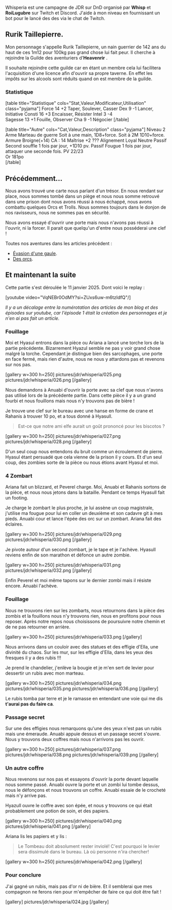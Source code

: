 
Whisperia est une campagne de JDR sur DnD organisé par **Whisp** et **RoiLugubre** sur Twitch et Discord. 
J'aide à mon niveau en fournissant un bot pour le lancé des des via le chat de Twitch.

## Rurik Taillepierre.

Mon personnage s'appelle Rurik Taillepierre, un nain guerrier de 142 ans 
du haut de ces 1m12 pour 100kg pas grand chose lui fait peur. 
Il cherche à rejoindre la Guilde des aventuriers d'__Heavenrir__ .

Il souhaite rejoindre cette guilde car en étant un membre cela 
lui facilitera l'acquisition d'une licence afin d'ouvrir sa propre taverne. 
En effet les impôts sur les alcools sont réduits quand on est membre de la guilde.

### Statistique

[table title="Statistique" cols="Stat,Valeur,Modificateur,Utilisation" class="pyjama"]
Force	14	+2	Taper, Soulever, Casser
Dex	9	-1	Lancer, Initiative
Consti	16	+3	Encaisser, Résister
Intel	3	-4	 
Sagesse	13	+1	Fouille, Observer
Cha	9	-1	Négocier
[/table]

[table title="Autre" cols="Cat,Valeur,Description" class="pyjama"]
Niveau	2
Arme	Marteau de guerre	Soit à une main, 1D8+force. Soit à 2M 1D10+force.
Armure	Broigne(+14)	CA : 14
Maîtrise	+2	???
Alignement	Loyal Neutre
Passif	Second souffle	1 fois par jour, +1D10 pv.
Passif	Fougue	1 fois par jour, attaquer une seconde fois.
PV	22/23	 
Or	181po	 
[/table]

## Précédemment...

Nous avons trouvé une carte nous parlant d'un trésor. En nous rendant sur place, nous sommes tombé dans un piège
et nous nous somme retrouvé dans une prison dont nous avons réussi à nous échappé, nous avons combattu quelques Orcs et Trolls. 
Nous sommes toujours dans le donjon de nos ravisseurs, nous ne sommes pas en sécurité. 

Nous avons essayé d'ouvrir une porte mais nous n'avons pas réussi à l'ouvrir, ni la forcer. Il parait que quelqu'un d'entre nous posséderai une clef !

Toutes nos aventures dans les articles précédent :
* [Évasion d'une gaule](2024/whisperia-1x01-evasion-d-une-gaule.html). 
* [Des orcs](2024/whisperia-1x02-orcs-et-chaussette.html). 

## Et maintenant la suite

Cette partie s'est déroulée le 11 janvier 2025. Dont voici le replay :

[youtube video="VqNEBr0OdMY?si=ZUxs6uw-m6tzIdfQ"/]

*Il y a un décalage entre la numérotation des articles de mon blog et des épisodes sur youtube, car l'épisode 1 était la création des personnages et je n'en ai pas fait un article.*

### Fouillage

Moi et Hyasul entrons dans la pièce ou Ariana a lancé une torche lors de la partie précédente. 
Bizarrement Hyazul semble ne pas y voir grand chose malgré la torche. 
Cependant je distingue bien des sarcophages, une porte en face fermé, mais rien d'autre, nous ne nous y attardons pas et revenons sur nos pas. 

[gallery w=300 h=250]
pictures/jdr/whisperia/025.png
pictures/jdr/whisperia/026.png
[/gallery]

Nous demandons à Anuabi d'ouvrir la porte avec sa clef que nous n'avons pas utilisé lors de la précédente partie. 
Dans cette pièce il y a un grand fourbi et nous fouillons mais nous n'y trouvons pas de bière ! 

Je trouve une clef sur le bureau avec une hanse en forme de crane et Rahanis à trouver 10 po, et a tous donné à Hyasull. 

> Est-ce que notre ami elfe aurait un goût prononcé pour les biscotos ?

[gallery w=300 h=250]
pictures/jdr/whisperia/027.png
pictures/jdr/whisperia/028.png
[/gallery]

D'un seul coup nous entendons du bruit comme un écroulement de pierre. 
Hyasul étant persuadé que cela vienne de la prison il y cours. 
Et d'un seul coup, des zombies sorte de la pièce ou nous étions avant Hyasul et moi.

### 4 Zombart

Ariana fait un blizzard, et Peverel charge.
Moi, Anuabi et Rahanis sortons de la pièce, et nous nous jetons dans la bataille. Pendant ce temps Hyasull fait un footing.

Je charge le zombart le plus proche, je lui assène un coup magistrale, j'utilise ma fougue pour lui en coller un deuxième et son cadavre git à mes pieds. 
Anuabi cour et lance l'épée des orc sur un zombart. Ariana fait des éclaires. 

[gallery w=300 h=250]
pictures/jdr/whisperia/029.png
pictures/jdr/whisperia/030.png
[/gallery]

Je pivote autour d'un second zombart, je le tape et je l'achève. 
Hyasull reviens enfin de son marathon et défonce un autre zombie.

[gallery w=300 h=250]
pictures/jdr/whisperia/031.png
pictures/jdr/whisperia/032.png
[/gallery]

Enfin Peverel et moi même tapons sur le dernier zombi mais il résiste encore. Anuabi l'achève.

### Fouillage

Nous ne trouvons rien sur les zombarts, nous retournons dans la pièce des zombis et la fouillons nous n'y trouvons rien, nous en profitons pour nous reposer. 
Après notre repos nous choisissons de poursuivre notre chemin et de ne pas retourner en arrière. 

[gallery w=300 h=250]
pictures/jdr/whisperia/033.png
[/gallery]

Nous arrivons dans un couloir avec des statues et des effigie d'Ella, une divinité du chaos. 
Sur les mur, sur les effigie d'Ella, dans les yeux des fresques il y a des rubis !!!

Je prend le chandelier, j'enlève la bougie et je m'en sert de levier pour dessertir un rubis avec mon marteau. 

[gallery w=300 h=250]
pictures/jdr/whisperia/034.png
pictures/jdr/whisperia/035.png
pictures/jdr/whisperia/036.png
[/gallery]

Le rubis tomba par terre et je le ramasse en entendant une voie qui me dis __t'aurai pas du faire ca__.

### Passage secret

Sur une des effigies nous remarquons qu'une des yeux n'est pas un rubis mais une émeraude. 
Anuabi appuie dessus et un passage secret s'ouvre. Nous y trouvons deux coffres mais nous n'arrivons pas les ouvrir. 

[gallery w=300 h=250]
pictures/jdr/whisperia/037.png
pictures/jdr/whisperia/038.png
pictures/jdr/whisperia/039.png
[/gallery]

### Un autre coffre

Nous revenons sur nos pas et essayons d'ouvrir la porte devant laquelle nous somme passé. 
Anuabi ouvre la porte et un zombi lui tombe dessus, nous le défonçons et nous trouvons un coffre. Anuabi essaie de le crocheté mais n'y arrive pas.

Hyazull ouvre le coffre avec son épée, et nous y trouvons ce qui était probablement une potion de soin, et des papiers. 

[gallery w=300 h=250]
pictures/jdr/whisperia/040.png
pictures/jdr/whisperia/041.png
[/gallery]

Ariana lis les papiers et y lis : 

> Le Tombeau doit absolument rester inviolé! C'est pourquoi le levier sera dissimulé dans le bureau. 
> Là où personne n'ira chercher!

[gallery w=300 h=250]
pictures/jdr/whisperia/042.png
[/gallery]

### Pour conclure

J'ai gagné un rubis, mais pas d'or ni de bière. 
Et il semblerai que mes compagnon ne ferons rien pour m'empêcher de faire ce qui doit être fait !

[gallery]
pictures/jdr/whisperia/024.jpg
[/gallery]


